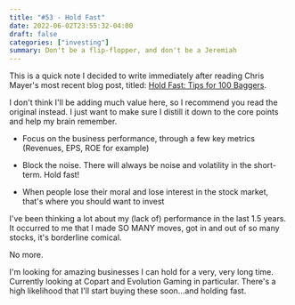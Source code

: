 ```yaml
---
title: "#53 - Hold Fast"
date: 2022-06-02T23:55:32-04:00
draft: false
categories: ["investing"]
summary: Don't be a flip-flopper, and don't be a Jeremiah
---
```


This is a quick note I decided to write immediately after reading Chris Mayer's most recent blog post, titled: [Hold Fast: Tips for 100 Baggers](https://www.woodlockhousefamilycapital.com/post/hold-fast-tips-for-100-baggers).

I don't think I'll be adding much value here, so I recommend you read the original instead. I just want to make sure I distill it down to the core points and help my brain remember.

- Focus on the business performance, through a few key metrics (Revenues, EPS, ROE for example)

- Block the noise. There will always be noise and volatility in the short-term. Hold fast!

- When people lose their moral and lose interest in the stock market, that's where you should want to invest

I've been thinking a lot about my (lack of) performance in the last 1.5 years. It occurred to me that I made SO MANY moves, got in and out of so many stocks, it's borderline comical.

No more.

I'm looking for amazing businesses I can hold for a very, very long time. Currently looking at Copart and Evolution Gaming in particular. There's a high likelihood that I'll start buying these soon...and holding fast.

